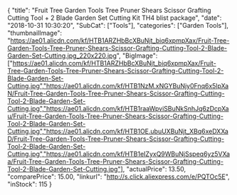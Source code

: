 {
	"title": "Fruit Tree Garden Tools Tree Pruner Shears Scissor Grafting Cutting Tool + 2 Blade Garden Set Cutting Kit TH4 blist package",
	"date": "2018-10-31 10:30:20",
	"SubCat": ["Tools"],
	"categories": ["Garden Tools"],
	"thumbnailImage": "https://ae01.alicdn.com/kf/HTB1ARZHbBcXBuNjt_biq6xpmpXax/Fruit-Tree-Garden-Tools-Tree-Pruner-Shears-Scissor-Grafting-Cutting-Tool-2-Blade-Garden-Set-Cutting.jpg_220x220.jpg",
	"BigImage": ["https://ae01.alicdn.com/kf/HTB1ARZHbBcXBuNjt_biq6xpmpXax/Fruit-Tree-Garden-Tools-Tree-Pruner-Shears-Scissor-Grafting-Cutting-Tool-2-Blade-Garden-Set-Cutting.jpg","https://ae01.alicdn.com/kf/HTB1NzM.xNGYBuNjy0Fnq6x5lpXaN/Fruit-Tree-Garden-Tools-Tree-Pruner-Shears-Scissor-Grafting-Cutting-Tool-2-Blade-Garden-Set-Cutting.jpg","https://ae01.alicdn.com/kf/HTB1raaWpviSBuNkSnhJq6zDcpXau/Fruit-Tree-Garden-Tools-Tree-Pruner-Shears-Scissor-Grafting-Cutting-Tool-2-Blade-Garden-Set-Cutting.jpg","https://ae01.alicdn.com/kf/HTB1OE.ubuUXBuNjt_XBq6xeDXXaD/Fruit-Tree-Garden-Tools-Tree-Pruner-Shears-Scissor-Grafting-Cutting-Tool-2-Blade-Garden-Set-Cutting.jpg","https://ae01.alicdn.com/kf/HTB1eIZyxQ9WBuNjSspeq6yz5VXaa/Fruit-Tree-Garden-Tools-Tree-Pruner-Shears-Scissor-Grafting-Cutting-Tool-2-Blade-Garden-Set-Cutting.jpg"],
	"actualPrice": 13.50,
	"comparePrice": 15.00,
	"linkurl": "http://s.click.aliexpress.com/e/PQTOc5E",
	"inStock": 115
}

